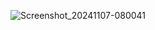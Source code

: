 ![Screenshot_20241107-080041](https://github.com/user-attachments/assets/9b8653f8-cb95-4599-82cb-db8843fa7b6f)
